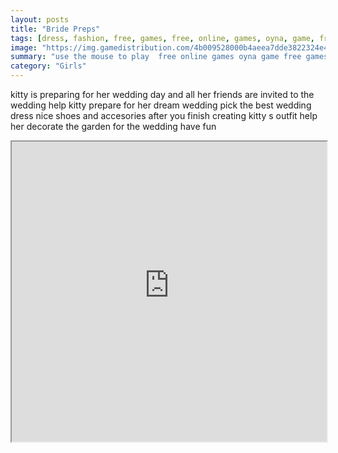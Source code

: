 ```yaml
---
layout: posts
title: "Bride Preps"
tags: [dress, fashion, free, games, free, online, games, oyna, game, free, games, play, play, games]
image: "https://img.gamedistribution.com/4b009528000b4aeea7dde3822324e478-512x384.jpeg"
summary: "use the mouse to play  free online games oyna game free games play play games"
category: "Girls"
---
```


kitty is preparing for her wedding day and all her friends are invited to the wedding help kitty prepare for her dream wedding pick the best wedding dress nice shoes and accesories after you finish creating kitty s outfit help her decorate the garden for the wedding have fun

<iframe width="100%" height="480px;" src="https://html5.gamedistribution.com/4b009528000b4aeea7dde3822324e478/"></iframe>